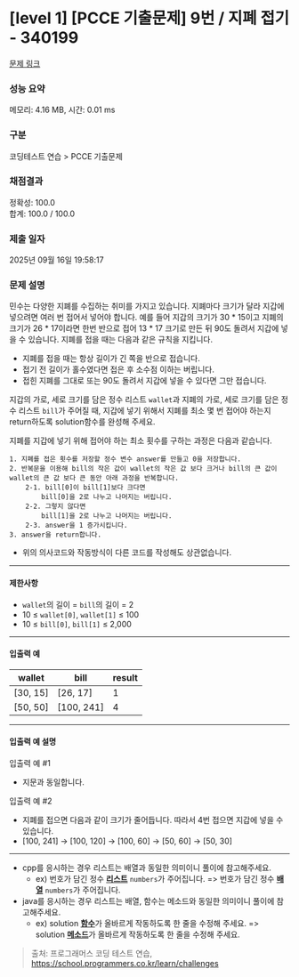 # [level 1] [PCCE 기출문제] 9번 / 지폐 접기 - 340199 

[문제 링크](https://school.programmers.co.kr/learn/courses/30/lessons/340199) 

### 성능 요약

메모리: 4.16 MB, 시간: 0.01 ms

### 구분

코딩테스트 연습 > PCCE 기출문제

### 채점결과

정확성: 100.0<br/>합계: 100.0 / 100.0

### 제출 일자

2025년 09월 16일 19:58:17

### 문제 설명

<p>민수는 다양한 지폐를 수집하는 취미를 가지고 있습니다. 지폐마다 크기가 달라 지갑에 넣으려면 여러 번 접어서 넣어야 합니다. 예를 들어 지갑의 크기가 30 * 15이고 지폐의 크기가 26 * 17이라면 한번 반으로 접어 13 * 17 크기로 만든 뒤 90도 돌려서 지갑에 넣을 수 있습니다. 지폐를 접을 때는 다음과 같은 규칙을 지킵니다.</p>

<ul>
<li>지폐를 접을 때는 항상 길이가 긴 쪽을 반으로 접습니다.</li>
<li>접기 전 길이가 홀수였다면 접은 후 소수점 이하는 버립니다.</li>
<li>접힌 지폐를 그대로 또는 90도 돌려서 지갑에 넣을 수 있다면 그만 접습니다.</li>
</ul>

<p>지갑의 가로, 세로 크기를 담은 정수 리스트 <code>wallet</code>과 지폐의 가로, 세로 크기를 담은 정수 리스트 <code>bill</code>가 주어질 때, 지갑에 넣기 위해서 지폐를 최소 몇 번 접어야 하는지 return하도록 solution함수를 완성해 주세요.</p>

<p>지폐를 지갑에 넣기 위해 접어야 하는 최소 횟수를 구하는 과정은 다음과 같습니다.</p>
<div class="highlight"><pre class="codehilite"><code>1. 지폐를 접은 횟수를 저장할 정수 변수 answer를 만들고 0을 저장합니다.
2. 반복문을 이용해 bill의 작은 값이 wallet의 작은 값 보다 크거나 bill의 큰 값이 wallet의 큰 값 보다 큰 동안 아래 과정을 반복합니다.
    2-1. bill[0]이 bill[1]보다 크다면
        bill[0]을 2로 나누고 나머지는 버립니다.
    2-2. 그렇지 않다면
        bill[1]을 2로 나누고 나머지는 버립니다.
    2-3. answer을 1 증가시킵니다.
3. answer을 return합니다.
</code></pre></div>
<ul>
<li>위의 의사코드와 작동방식이 다른 코드를 작성해도 상관없습니다.</li>
</ul>

<hr>

<h4>제한사항</h4>

<ul>
<li><code>wallet</code>의 길이 = <code>bill</code>의 길이 = 2</li>
<li>10 ≤ <code>wallet[0]</code>, <code>wallet[1]</code> ≤ 100</li>
<li>10 ≤ <code>bill[0]</code>, <code>bill[1]</code> ≤ 2,000</li>
</ul>

<hr>

<h4>입출력 예</h4>
<table class="table">
        <thead><tr>
<th>wallet</th>
<th>bill</th>
<th>result</th>
</tr>
</thead>
        <tbody><tr>
<td>[30, 15]</td>
<td>[26, 17]</td>
<td>1</td>
</tr>
<tr>
<td>[50, 50]</td>
<td>[100, 241]</td>
<td>4</td>
</tr>
</tbody>
      </table>
<hr>

<h4>입출력 예 설명</h4>

<p>입출력 예 #1</p>

<ul>
<li>지문과 동일합니다.</li>
</ul>

<p>입출력 예 #2</p>

<ul>
<li>지폐를 접으면 다음과 같이 크기가 줄어듭니다. 따라서 4번 접으면 지갑에 넣을 수 있습니다.</li>
<li>[100, 241] -&gt; [100, 120] -&gt; [100, 60] -&gt; [50, 60] -&gt; [50, 30]</li>
</ul>

<hr>

<ul>
<li>cpp를 응시하는 경우 리스트는 배열과 동일한 의미이니 풀이에 참고해주세요.

<ul>
<li>ex) 번호가 담긴 정수 <u><strong>리스트</strong></u> <code>numbers</code>가 주어집니다. =&gt; 번호가 담긴 정수 <u><strong>배열</strong></u> <code>numbers</code>가 주어집니다.</li>
</ul></li>
<li>java를 응시하는 경우 리스트는 배열, 함수는 메소드와 동일한 의미이니 풀이에 참고해주세요.

<ul>
<li>ex) solution <u><strong>함수</strong></u>가 올바르게 작동하도록 한 줄을 수정해 주세요. =&gt; solution <u><strong>메소드</strong></u>가 올바르게 작동하도록 한 줄을 수정해 주세요.</li>
</ul></li>
</ul>


> 출처: 프로그래머스 코딩 테스트 연습, https://school.programmers.co.kr/learn/challenges